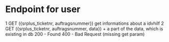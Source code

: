 # Endpoint for user
1 GET ({srplus_ticketnr, auftragsnummer}) get informations about a idvhilf
2 GET ({srplus_ticketnr, auftragsnummer, data}) + a part of the data, which is existing in db
200 - Found
400 - Bad Request (missing get param)
